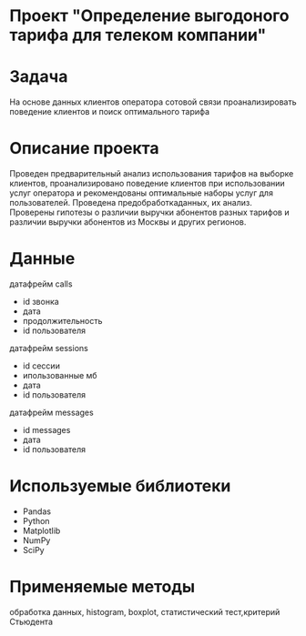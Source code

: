 ﻿# Проект "Определение выгодоного тарифа для телеком компании"

# Задача
На основе данных клиентов оператора сотовой связи проанализировать поведение клиентов и поиск оптимального тарифа

# Описание проекта
Проведен предварительный анализ использования тарифов на выборке клиентов, проанализировано поведение клиентов при использовании услуг оператора и рекомендованы оптимальные наборы услуг для пользователей. Проведена предобработкаданных, их анализ. Проверены гипотезы о различии выручки абонентов разных тарифов и различии выручки абонентов из Москвы и других регионов.

# Данные 
датафрейм calls
* id звонка
* дата 
* продолжительность
* id пользователя

датафрейм sessions 
* id сессии
* ипользованные мб
* дата
* id пользователя

датафрейм messages
* id messages
* дата
* id пользователя

# Используемые библиотеки
* Pandas
* Python
* Matplotlib
* NumPy
* SciPy

# Применяемые методы
обработка данных, histogram, boxplot, статистический тест,критерий Стьюдента
